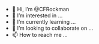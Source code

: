 - 👋 Hi, I’m @CFRockman
- 👀 I’m interested in ...
- 🌱 I’m currently learning ...
- 💞️ I’m looking to collaborate on ...
- 📫 How to reach me ...

<!---
CFRockman/CFRockman is a ✨ special ✨ repository because its `README.md` (this file) appears on your GitHub profile.
You can click the Preview link to take a look at your changes.
--->
